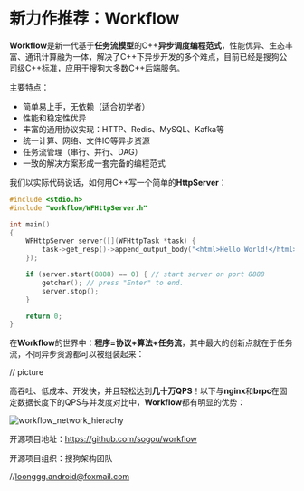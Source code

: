 # 新力作推荐：Workflow

**Workflow**是新一代基于**任务流模型**的C++**异步调度编程范式**，性能优异、生态丰富、通讯计算融为一体，解决了C++下异步开发的多个难点，目前已经是搜狗公司级C++标准，应用于搜狗大多数C++后端服务。

主要特点：

- 简单易上手，无依赖（适合初学者）
- 性能和稳定性优异
- 丰富的通用协议实现：HTTP、Redis、MySQL、Kafka等
- 统一计算、网络、文件IO等异步资源
- 任务流管理（串行、并行、DAG）
- 一致的解决方案形成一套完备的编程范式

我们以实际代码说话，如何用C++写一个简单的**HttpServer**：

```cpp
#include <stdio.h>
#include "workflow/WFHttpServer.h"

int main()
{
    WFHttpServer server([](WFHttpTask *task) {
        task->get_resp()->append_output_body("<html>Hello World!</html>");
    });

    if (server.start(8888) == 0) { // start server on port 8888
        getchar(); // press "Enter" to end.
        server.stop();
    }

    return 0;
}
```

在**Workflow**的世界中：**程序=协议+算法+任务流**，其中最大的创新点就在于任务流，不同异步资源都可以被组装起来：

// picture

高吞吐、低成本、开发快，并且轻松达到**几十万QPS**！以下与**nginx**和**brpc**在固定数据长度下的QPS与并发度对比中，**Workflow**都有明显的优势：

<img src="https://raw.githubusercontent.com/wiki/sogou/workflow/img/benchmark-01.png" alt="workflow_network_hierachy" align=center />

开源项目地址：https://github.com/sogou/workflow

开源项目组织：搜狗架构团队

//loonggg.android@foxmail.com
